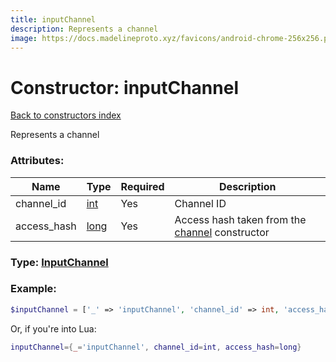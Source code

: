 ```yaml
---
title: inputChannel
description: Represents a channel
image: https://docs.madelineproto.xyz/favicons/android-chrome-256x256.png
---
```

# Constructor: inputChannel  
[Back to constructors index](index.md)



Represents a channel

### Attributes:

| Name     |    Type       | Required | Description |
|----------|---------------|----------|-------------|
|channel\_id|[int](../types/int.md) | Yes|Channel ID|
|access\_hash|[long](../types/long.md) | Yes|Access hash taken from the [channel](../constructors/channel.md) constructor|



### Type: [InputChannel](../types/InputChannel.md)


### Example:

```php
$inputChannel = ['_' => 'inputChannel', 'channel_id' => int, 'access_hash' => long];
```  


Or, if you're into Lua:

```lua
inputChannel={_='inputChannel', channel_id=int, access_hash=long}

```


